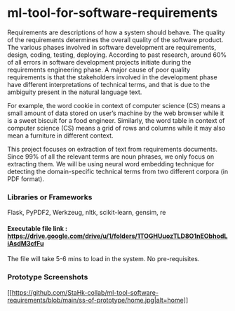 # ml-tool-for-software-requirements

Requirements are descriptions of how a system should behave. The quality of the requirements determines the overall quality of the software product. The various phases involved in software development are requirements, design, coding, testing, deploying. According to past research, around 60% of all errors in software development projects initiate during the requirements engineering phase. A major cause of poor quality requirements is that the stakeholders involved in the development phase have different interpretations of technical terms, and that is due to the ambiguity present in the natural language text.

For example, the word cookie in context of computer science (CS) means a small amount of data stored on user’s machine by the web browser while it is a sweet biscuit for a food engineer. Similarly, the word table in context of computer science (CS) means a grid of rows and columns while it may also mean a furniture in different context.

This project focuses on extraction of text from requirements documents. Since 99% of all the relevant terms are noun phrases, we only focus on extracting them. We will be using neural word embedding technique for detecting the domain-specific technical terms from two different corpora (in PDF format).

### Libraries or Frameworks

Flask, PyPDF2, Werkzeug, nltk, scikit-learn, gensim, re

#### Executable file link : https://drive.google.com/drive/u/1/folders/1TOGHUuozTLD8O1nEObhodLiAsdM3cfFu

The file will take 5-6 mins to load in the system. No pre-requisites.

### Prototype Screenshots

[[https://github.com/StaHk-collab/ml-tool-software-requirements/blob/main/ss-of-prototype/home.jpg|alt=home]]
